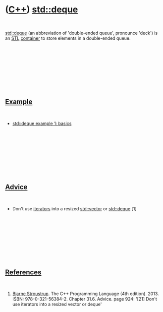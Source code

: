 
 

 

 

 

 

([C++](Cpp.md)) [std::deque](CppStdDeque.md)
===========================================

 

[std::deque](CppStdDeque.md) (an abbreviation of 'double-ended queue',
pronounce 'deck') is an [STL](CppStl.md) [container](CppContainer.md)
to store elements in a double-ended queue.

 

 

 

 

 

[Example](CppExample.md)
-------------------------

 

-   [std::deque example 1: basics](CppStdDequeExample1.md)

 

 

 

 

 

[Advice](CppAdvice.md)
-----------------------

 

-   Don't use [iterators](CppIterator.md) into a resized
    [std::vector](CppStdVector.md) or [std::deque](CppStdDeque.md) \[1\]

 

 

 

 

 

[References](CppReferences.md)
-------------------------------

 

1.  [Bjarne Stroustrup](CppBjarneStroustrup.md). The C++ Programming
    Language (4th edition). 2013. ISBN: 978-0-321-56384-2. Chapter 31.6.
    Advice. page 924: '\[21\] Don't use iterators into a resized vector
    or deque'

 

 

 

 

 

 

